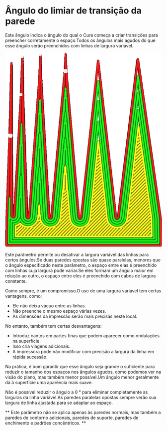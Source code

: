 Ângulo do limiar de transição da parede
====
Este ângulo indica o ângulo do qual o Cura começa a criar transições para preencher corretamente o espaço.Todos os ângulos mais agudos do que esse ângulo serão preenchidos com linhas de largura variável.

![Mais largo que 10 °, não cria mais transições](../../../articles/images/wall_transition_angle.png)

Este parâmetro permite ou desativar a largura variável das linhas para certos ângulos.Se duas paredes opostas são quase paralelas, menores que o ângulo especificado neste parâmetro, o espaço entre elas é preenchido com linhas cuja largura pode variar.Se eles formam um ângulo maior em relação ao outro, o espaço entre eles é preenchido com cabos de largura constante.

Como sempre, é um compromisso.O uso de uma largura variável tem certas vantagens, como:
* Ele não deixa vácuo entre as linhas.
* Não preenche o mesmo espaço várias vezes.
* As dimensões da impressão serão mais precisas neste local.

No entanto, também tem certas desvantagens:
* Introduz cantos em partes finas que podem aparecer como ondulações na superfície.
* Isso cria viagens adicionais.
* A impressora pode não modificar com precisão a largura da linha em rápida sucessão.

Na prática, é bom garantir que esse ângulo seja grande o suficiente para reduzir o tamanho dos espaços nos ângulos agudos, como podemos ver na visão do plano, mas também menor possível.Um ângulo menor geralmente dá à superfície uma aparência mais suave.

Não é possível reduzir o ângulo a 0 ° para eliminar completamente as larguras da linha variável.As paredes paralelas opostas sempre verão sua largura de linha ajustada para se adaptar ao espaço.

** Este parâmetro não se aplica apenas às paredes normais, mas também a paredes de contorno adicionais, paredes de suporte, paredes de enchimento e padrões concêntricos. **